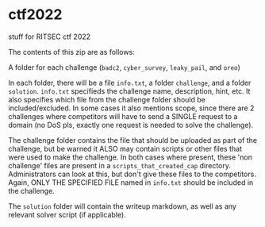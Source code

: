 # ctf2022
stuff for RITSEC ctf 2022

The contents of this zip are as follows:

A folder for each challenge (`badc2`, `cyber_survey`, `leaky_pail`, and `oreo`)

In each folder, there will be a file `info.txt`, a folder `challenge`, and a folder `solution`. `info.txt` specifieds the challenge name, description, hint, etc. It also specifies which file from the challenge folder should be included/excluded. In some cases it also mentions scope, since there are 2 challenges where competitors will have to send a SINGLE request to a domain (no DoS pls, exactly one request is needed to solve the challenge).

The challenge folder contains the file that should be uploaded as part of the challenge, but be warned it ALSO may contain scripts or other files that were used to make the challenge. In both cases where present, these 'non challenge' files are present in a `scripts_that_created_cap` directory. Administrators can look at this, but don't give these files to the competitors. Again, ONLY THE SPECIFIED FILE named in `info.txt` should be included in the challenge. 

The `solution` folder will contain the writeup markdown, as well as any relevant solver script (if applicable). 